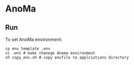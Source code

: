 # AnoMa

## Run

To set AnoMa environment:
```
cp env_template .env
vi .env # make chanege Anoma environment
sh copy_env.sh # copy envfile to applciations directory 
```